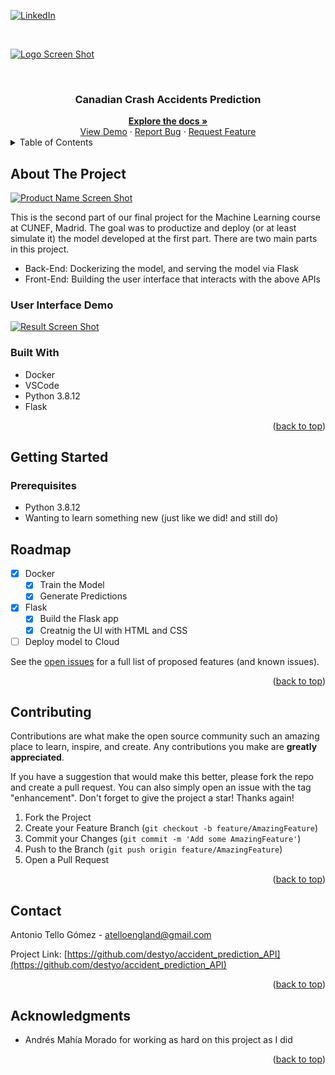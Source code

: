 [![LinkedIn][linkedin-shield]][linkedin-url]

<!-- PROJECT LOGO -->
<br />

[![Logo Screen Shot][logo-sc]](https://example.com)<div align="center">
<br />

<h3 align="center">Canadian Crash Accidents Prediction</h3>
    <a href="https://github.com/AMM53/accident_prediction-"><strong>Explore the docs »</strong></a>
    <br />
    <a href="https://github.com/AMM53/accident_prediction-">View Demo</a>
    ·
    <a href="https://github.com/AMM53/accident_prediction-">Report Bug</a>
    ·
    <a href="https://github.com/AMM53/accident_prediction-">Request Feature</a>

</div>

<!-- TABLE OF CONTENTS -->
<details>
  <summary>Table of Contents</summary>
  <ol>
    <li>
      <a href="#about-the-project">About The Project</a>
      <ul>
        <li><a href="#built-with">Built With</a></li>
      </ul>
    </li>
    <li>
      <a href="#getting-started">Getting Started</a>
      <ul>
        <li><a href="#prerequisites">Prerequisites</a></li>
      </ul>
    </li>
    <li><a href="#roadmap">Roadmap</a></li>
    <li><a href="#contributing">Contributing</a></li>
    <li><a href="#contact">Contact</a></li>
    <li><a href="#acknowledgments">Acknowledgments</a></li>
  </ol>
</details>



<!-- ABOUT THE PROJECT -->
## About The Project

[![Product Name Screen Shot][product-screenshot]](https://example.com)

This is the second part of our final project for the Machine Learning course at CUNEF, Madrid.
The goal was to productize and deploy (or at least simulate it) the model developed at the first part.
There are two main parts in this project. 
- Back-End: Dockerizing the model, and serving the model via Flask
- Front-End: Building the user interface that interacts with the above APIs

<!-- User Interface Demo -->
### User Interface Demo
[![Result Screen Shot][result-screenshot]](https://example.com)

### Built With

* []() Docker
* []() VSCode
* []() Python 3.8.12
* []() Flask

<p align="right">(<a href="#top">back to top</a>)</p>



<!-- GETTING STARTED -->
## Getting Started



### Prerequisites

* Python 3.8.12
* Wanting to learn something new (just like we did! and still do)

<!-- ROADMAP -->
## Roadmap

- [X] Docker
    - [X] Train the Model
    - [X] Generate Predictions
- [X] Flask
    - [X] Build the Flask app
    - [X] Creatnig the UI with HTML and CSS
- [ ] Deploy model to Cloud

See the [open issues](https://github.com/AMM53/accident_prediction-/issues) for a full list of proposed features (and known issues).

<p align="right">(<a href="#top">back to top</a>)</p>

<!-- CONTRIBUTING -->
## Contributing

Contributions are what make the open source community such an amazing place to learn, inspire, and create. Any contributions you make are **greatly appreciated**.

If you have a suggestion that would make this better, please fork the repo and create a pull request. You can also simply open an issue with the tag "enhancement".
Don't forget to give the project a star! Thanks again!

1. Fork the Project
2. Create your Feature Branch (`git checkout -b feature/AmazingFeature`)
3. Commit your Changes (`git commit -m 'Add some AmazingFeature'`)
4. Push to the Branch (`git push origin feature/AmazingFeature`)
5. Open a Pull Request

<p align="right">(<a href="#top">back to top</a>)</p>

<!-- CONTACT -->
## Contact

Antonio Tello Gómez - atelloengland@gmail.com

Project Link: [https://github.com/destyo/accident_prediction_API](https://github.com/destyo/accident_prediction_API)


<p align="right">(<a href="#top">back to top</a>)</p>



<!-- ACKNOWLEDGMENTS -->
## Acknowledgments

* []()Andrés Mahía Morado for working as hard on this project as I did
<p align="right">(<a href="#top">back to top</a>)</p>


<!-- MARKDOWN LINKS & IMAGES -->
<!-- https://www.markdownguide.org/basic-syntax/#reference-style-links -->
[contributors-shield]: https://img.shields.io/github/contributors/AMM53/Car_accident_api.svg?style=for-the-badge
[contributors-url]: https://github.com/AMM53/Car_accident_api/graphs/contributors
[forks-shield]: https://img.shields.io/github/forks/AMM53/Car_accident_api.svg?style=for-the-badge
[forks-url]: https://github.com/AMM53/Car_accident_api/network/members
[stars-shield]: https://img.shields.io/github/stars/AMM53/Car_accident_api.svg?style=for-the-badge
[stars-url]: https://github.com/AMM53/Car_accident_api/stargazers
[issues-shield]: https://img.shields.io/github/issues/AMM53/Car_accident_api.svg?style=for-the-badge
[issues-url]: https://github.com/AMM53/Car_accident_api/issues
[license-shield]: https://img.shields.io/github/license/AMM53/Car_accident_api.svg?style=for-the-badge
[license-url]: https://github.com/AMM53/Car_accident_api/blob/master/LICENSE.txt
[linkedin-shield]: https://img.shields.io/badge/-LinkedIn-black.svg?style=for-the-badge&logo=linkedin&colorB=555
[linkedin-url]: https://www.linkedin.com/in/andresmahia/
[product-screenshot]: https://miro.medium.com/max/1400/1*ibvQmpzjBBo2S7fYNurfBw.png
[result-screenshot]:
https://i.gyazo.com/f0db3976779baa1d0d5516e661c4432c.png
[logo-sc]:
https://drive.google.com/file/d/1WYTbfPat7RFJc-B6RvOye4SMeA-hN_-B/view?usp=sharing










